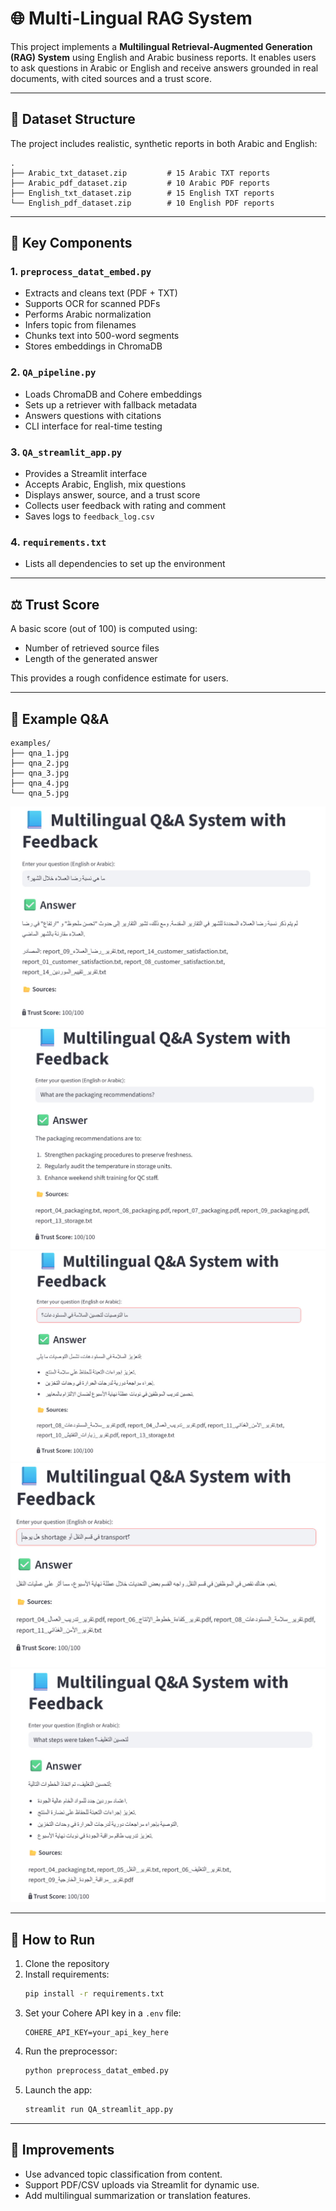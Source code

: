 # 🌐 Multi-Lingual RAG System

This project implements a **Multilingual Retrieval-Augmented Generation (RAG) System** using English and Arabic business reports. It enables users to ask questions in Arabic or English and receive answers grounded in real documents, with cited sources and a trust score.

---

## 📂 Dataset Structure
The project includes realistic, synthetic reports in both Arabic and English:
```
.
├── Arabic_txt_dataset.zip         # 15 Arabic TXT reports
├── Arabic_pdf_dataset.zip         # 10 Arabic PDF reports
├── English_txt_dataset.zip        # 15 English TXT reports
└── English_pdf_dataset.zip        # 10 English PDF reports
```

---

## 📝 Key Components

### 1. `preprocess_datat_embed.py`
- Extracts and cleans text (PDF + TXT)
- Supports OCR for scanned PDFs
- Performs Arabic normalization
- Infers topic from filenames
- Chunks text into 500-word segments
- Stores embeddings in ChromaDB

### 2. `QA_pipeline.py`
- Loads ChromaDB and Cohere embeddings
- Sets up a retriever with fallback metadata
- Answers questions with citations
- CLI interface for real-time testing

### 3. `QA_streamlit_app.py`
- Provides a Streamlit interface
- Accepts Arabic, English, mix questions
- Displays answer, source, and a trust score
- Collects user feedback with rating and comment
- Saves logs to `feedback_log.csv`

### 4. `requirements.txt`
- Lists all dependencies to set up the environment

---

## ⚖️ Trust Score
A basic score (out of 100) is computed using:
- Number of retrieved source files
- Length of the generated answer

This provides a rough confidence estimate for users.

---

## 🔎 Example Q&A
```
examples/
├── qna_1.jpg
├── qna_2.jpg
├── qna_3.jpg
├── qna_4.jpg
└── qna_5.jpg
```

![qa_1](examples/qna_1.jpg)
![qa_2](examples/qna_2.jpg)
![qa_3](examples/qna_3.jpg)
![qa_4](examples/qna_4.jpg)
![qa_5](examples/qna_5.jpg)

---

## 🌟 How to Run
1. Clone the repository
2. Install requirements:
   ```bash
   pip install -r requirements.txt
   ```
3. Set your Cohere API key in a `.env` file:
   ```
   COHERE_API_KEY=your_api_key_here
   ```
4. Run the preprocessor:
   ```bash
   python preprocess_datat_embed.py
   ```
5. Launch the app:
   ```bash
   streamlit run QA_streamlit_app.py
   ```
---

## 🚀 Improvements 
- Use advanced topic classification from content.
- Support PDF/CSV uploads via Streamlit for dynamic use.
- Add multilingual summarization or translation features.
